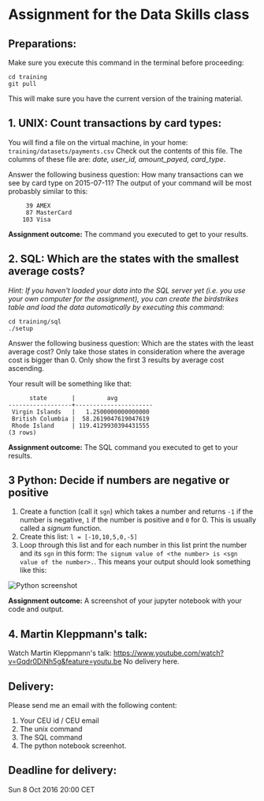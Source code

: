 # Assignment for the Data Skills class

## Preparations:
Make sure you execute this command in the terminal before proceeding:
```
cd training
git pull
```
This will make sure you have the current version of the training material.

## 1. UNIX: Count transactions by card types:
You will find a file on the virtual machine, in your home: ```training/datasets/payments.csv```
Check out the contents of this file. The columns of these file are: *date, user_id, amount_payed, card_type*. 

Answer the following business question: How many transactions can we see by card type on 2015-07-11?
The output of your command will be most probasbly similar to this:
```
     39 AMEX
     87 MasterCard
    103 Visa
```
**Assignment outcome:** The command you executed to get to your results.

## 2. SQL: Which are the states with the smallest average costs?
*Hint: If you haven't loaded your data into the SQL server yet (i.e. you use your own computer for the assignment), you can create the birdstrikes table and load the data automatically by executing this command:*
```
cd training/sql
./setup
```

Answer the following business question:
Which are the states with the least average cost? Only take those states in consideration where the average cost is bigger than 0. Only show the first 3 results by average cost ascending.

Your result will be something like that:
```
      state       |         avg          
------------------+----------------------
 Virgin Islands   |   1.2500000000000000
 British Columbia |  58.2619047619047619
 Rhode Island     | 119.4129930394431555
(3 rows)
```
**Assignment outcome:** The SQL command you executed to get to your results.

## 3 Python: Decide if numbers are negative or positive

1. Create a function (call it ```sgn```) which takes a number and returns ```-1``` if the number is negative, ```1``` if the number is positive and ```0``` for 0. This is usually called a *signum* function.
2. Create this list: ```l = [-10,10,5,0,-5]```
3. Loop through this list and for each number in this list print the number and its ```sgn``` in this form: ```The signum value of <the number> is <sgn value of the number>.```. This means your output should look something like this:

![Python screenshot](https://github.com/zoltanctoth/bigdata-training/blob/master/python-result.png)

**Assignment outcome:** A screenshot of your jupyter notebook with your code and output.

## 4. Martin Kleppmann's talk:
Watch Martin Kleppmann's talk: https://www.youtube.com/watch?v=Gqdr0DiNh5g&feature=youtu.be
No delivery here.

## Delivery:
Please send me an email with the following content:
1. Your CEU id / CEU email
2. The unix command
3. The SQL command
4. The python notebook screenhot.

## Deadline for delivery:
Sun 8 Oct 2016 20:00 CET
